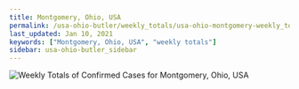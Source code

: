 ```yaml
---
title: Montgomery, Ohio, USA
permalink: /usa-ohio-butler/weekly_totals/usa-ohio-montgomery-weekly_totals.html
last_updated: Jan 10, 2021
keywords: ["Montgomery, Ohio, USA", "weekly totals"]
sidebar: usa-ohio-butler_sidebar
---
```


![Weekly Totals of Confirmed Cases for Montgomery, Ohio, USA](/covid_tracker/images/graphs/usa-ohio-montgomery-weekly_totals_graph.png)
